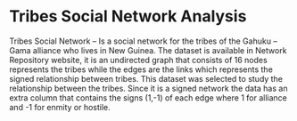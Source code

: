 # Tribes Social Network Analysis
Tribes Social Network – Is a social network for the tribes of the Gahuku – Gama alliance who lives in New Guinea. The dataset is available in Network Repository website, it is an undirected graph that consists of 16 nodes represents the tribes while the edges are the links which represents the signed relationship between tribes. This dataset was selected to study the relationship between the tribes. Since it is a signed network the data has an extra column that contains the signs (1,-1) of each edge where 1 for alliance and -1 for enmity or hostile.
